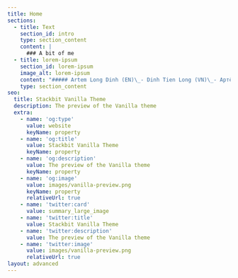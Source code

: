 ```yaml
---
title: Home
sections:
  - title: Text
    section_id: intro
    type: section_content
    content: |
      ### A bit of me
  - title: lorem-ipsum
    section_id: lorem-ipsum
    image_alt: lorem-ipsum
    content: "##### Artem Long Dinh (EN)\_- Dinh Tien Long (VN)\_- Артём Динь Шоновичь (RU)![](https://lh3.googleusercontent.com/fife/ABSRlIqFi9hoa7AagJQV39y4wA9eu7OYvbfudLe-hXJgqpfQFZ0dvMiMT4zHanaAGEwkrB3vZ1od1u0VysOanahuif5mA0LEyidGYWNNnfhKh0Xg-AxTw5pgC1Lg9dPMpSENVlsoElpgACF9cJ8ffbeMSK-6euoBZGx3cnLDMfvCWjtvGNZVNAUKNzbPona1JXvRMtZwo-CTLy0mfPtSbXp7oGMMSgpdqJZdwTWdSn0Jf6YxhbkVtfAVZtkb17mEtqIJJNMy-iJnIFIenJQvvIpO9ZOWMnxt_VLTJZFcQ1NZPvvhY-lqCFgpOWDewfRoyXZuolvvbG4AU4WaEIN-ao_jLBOliBhx5pS5joO8fN0WvVF8JTlqc1uuhorapAfzpCUgcM3knx3sUtVDRZ739uf-WjawDhwv7WFy3Tt0p46p3BdSC-R0-D2jVR97AQzQt-kWAIS97PB1MSvEcqVTDq_QldOddqcxQ10R07zj2jMpRhs114tQz4ZWHypjbLTrKUIyBZfpoiheNux01llAFRD0Jw7rWDrHd3Q-E0GMjUC0KIVaeCCKqqcGlHudfh5y6sfWJnQWB8LZ_B5DxXA6mlDsFWxKUE-d8sP8agEUOgcRIK6EpF1lx2Etot3JGOxewo-yOWXpFCyTPNHJs9jpAvajxypIBACfYQgCVT-eVFMME-d0uTmG2aE1YQlyrkPpyznqtdN2E6ZmL2ewHYA3M\\_0cUvIJ9kyZSZMJ3w=w2624-h4667-ft)\n\nHi friend! I'm Artem, also known as\_Artyom or Long. I study Biomedical Engineering at Tufts University (class of 2023), and\_my current favorite BME topics are neural engineering, diagnostic platforms. I also enjoy learning and practicing tech\_entrepreneurship by tinkering with ideas\_and actualizing them with cool people through [Projects](#).\n\nWhen I get off the computer, I hover around\_the city I live in and do urban exploration (legally), binge sci-fi, or simply have fun with my friends. Some conversations excite me more than others such as\_East Asian history and architecture, world geopolitics, and what distinguishes\_humans from snails. I document some of my thoughts and stories in [Blog](#).\n\nI am happy to meet new people, new ideas, and new opportunities, so don't hesitate to contact me\_at <tien_long.dinh@tufts.edu>. I hope you will enjoy learning about some of my work and thoughts on this website!\n"
    type: section_content
seo:
  title: Stackbit Vanilla Theme
  description: The preview of the Vanilla theme
  extra:
    - name: 'og:type'
      value: website
      keyName: property
    - name: 'og:title'
      value: Stackbit Vanilla Theme
      keyName: property
    - name: 'og:description'
      value: The preview of the Vanilla theme
      keyName: property
    - name: 'og:image'
      value: images/vanilla-preview.png
      keyName: property
      relativeUrl: true
    - name: 'twitter:card'
      value: summary_large_image
    - name: 'twitter:title'
      value: Stackbit Vanilla Theme
    - name: 'twitter:description'
      value: The preview of the Vanilla theme
    - name: 'twitter:image'
      value: images/vanilla-preview.png
      relativeUrl: true
layout: advanced
---
```

